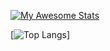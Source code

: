 [![My Awesome Stats](https://awesome-github-stats.azurewebsites.net/user-stats/IlhamApriansyah?cardType=github&theme=onedark)](https://git.io/awesome-stats-card)

[![Top Langs](https://github-readme-stats.vercel.app/api/top-langs/?username=IlhamApriansyah&hide=scss,blade,java&theme=onedark)]
